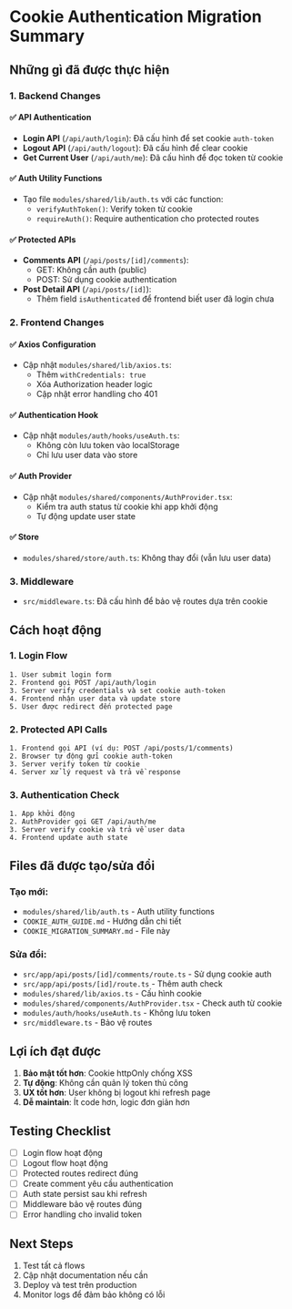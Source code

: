 # Cookie Authentication Migration Summary

## Những gì đã được thực hiện

### 1. Backend Changes

#### ✅ API Authentication
- **Login API** (`/api/auth/login`): Đã cấu hình để set cookie `auth-token`
- **Logout API** (`/api/auth/logout`): Đã cấu hình để clear cookie
- **Get Current User** (`/api/auth/me`): Đã cấu hình để đọc token từ cookie

#### ✅ Auth Utility Functions
- Tạo file `modules/shared/lib/auth.ts` với các function:
  - `verifyAuthToken()`: Verify token từ cookie
  - `requireAuth()`: Require authentication cho protected routes

#### ✅ Protected APIs
- **Comments API** (`/api/posts/[id]/comments`): 
  - GET: Không cần auth (public)
  - POST: Sử dụng cookie authentication
- **Post Detail API** (`/api/posts/[id]`): 
  - Thêm field `isAuthenticated` để frontend biết user đã login chưa

### 2. Frontend Changes

#### ✅ Axios Configuration
- Cập nhật `modules/shared/lib/axios.ts`:
  - Thêm `withCredentials: true`
  - Xóa Authorization header logic
  - Cập nhật error handling cho 401

#### ✅ Authentication Hook
- Cập nhật `modules/auth/hooks/useAuth.ts`:
  - Không còn lưu token vào localStorage
  - Chỉ lưu user data vào store

#### ✅ Auth Provider
- Cập nhật `modules/shared/components/AuthProvider.tsx`:
  - Kiểm tra auth status từ cookie khi app khởi động
  - Tự động update user state

#### ✅ Store
- `modules/shared/store/auth.ts`: Không thay đổi (vẫn lưu user data)

### 3. Middleware
- `src/middleware.ts`: Đã cấu hình để bảo vệ routes dựa trên cookie

## Cách hoạt động

### 1. Login Flow
```
1. User submit login form
2. Frontend gọi POST /api/auth/login
3. Server verify credentials và set cookie auth-token
4. Frontend nhận user data và update store
5. User được redirect đến protected page
```

### 2. Protected API Calls
```
1. Frontend gọi API (ví dụ: POST /api/posts/1/comments)
2. Browser tự động gửi cookie auth-token
3. Server verify token từ cookie
4. Server xử lý request và trả về response
```

### 3. Authentication Check
```
1. App khởi động
2. AuthProvider gọi GET /api/auth/me
3. Server verify cookie và trả về user data
4. Frontend update auth state
```

## Files đã được tạo/sửa đổi

### Tạo mới:
- `modules/shared/lib/auth.ts` - Auth utility functions
- `COOKIE_AUTH_GUIDE.md` - Hướng dẫn chi tiết
- `COOKIE_MIGRATION_SUMMARY.md` - File này

### Sửa đổi:
- `src/app/api/posts/[id]/comments/route.ts` - Sử dụng cookie auth
- `src/app/api/posts/[id]/route.ts` - Thêm auth check
- `modules/shared/lib/axios.ts` - Cấu hình cookie
- `modules/shared/components/AuthProvider.tsx` - Check auth từ cookie
- `modules/auth/hooks/useAuth.ts` - Không lưu token
- `src/middleware.ts` - Bảo vệ routes

## Lợi ích đạt được

1. **Bảo mật tốt hơn**: Cookie httpOnly chống XSS
2. **Tự động**: Không cần quản lý token thủ công
3. **UX tốt hơn**: User không bị logout khi refresh page
4. **Dễ maintain**: Ít code hơn, logic đơn giản hơn

## Testing Checklist

- [ ] Login flow hoạt động
- [ ] Logout flow hoạt động  
- [ ] Protected routes redirect đúng
- [ ] Create comment yêu cầu authentication
- [ ] Auth state persist sau khi refresh
- [ ] Middleware bảo vệ routes đúng
- [ ] Error handling cho invalid token

## Next Steps

1. Test tất cả flows
2. Cập nhật documentation nếu cần
3. Deploy và test trên production
4. Monitor logs để đảm bảo không có lỗi
